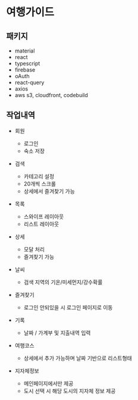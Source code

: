 # 여행가이드

## 패키지
- material
- react
- typescript
- firebase
- oAuth
- react-query
- axios
- aws s3, cloudfront, codebuild

## 작업내역

* 회원
    - 로그인
    - 숙소 저장

* 검색
    - 카테고리 설정
    - 20개씩 스크롤
    - 상세에서 즐겨찾기 가능

* 목록
    - 스와이프 레이아웃
    - 리스트 레이아웃

* 상세
    - 모달 처리
    - 즐겨찾기 가능

* 날씨
    - 검색 지역의 기온/미세먼지/강수확률

* 즐겨찾기
    - 로그인 안되있을 시 로그인 페이지로 이동

* 기록
    - 날짜 / 가계부 및 지출내역 입력

* 여행코스
    - 상세에서 추가 가능하며 날짜 기반으로 리스트형태

* 지자체정보
    - 메인페이지에서만 제공
    - 도시 선택 시 해당 도시의 지자체 정보 제공
